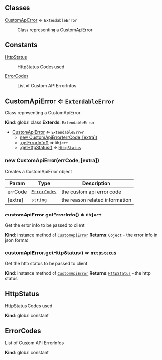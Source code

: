## Classes

<dl>
<dt><a href="#CustomApiError">CustomApiError</a> ⇐ <code>ExtendableError</code></dt>
<dd><p>Class representing a CustomApiError</p>
</dd>
</dl>

## Constants

<dl>
<dt><a href="#HttpStatus">HttpStatus</a></dt>
<dd><p>HttpStatus Codes used</p>
</dd>
<dt><a href="#ErrorCodes">ErrorCodes</a></dt>
<dd><p>List of Custom API ErrorInfos</p>
</dd>
</dl>

<a name="CustomApiError"></a>

## CustomApiError ⇐ <code>ExtendableError</code>
Class representing a CustomApiError

**Kind**: global class
**Extends**: <code>ExtendableError</code>

* [CustomApiError](#CustomApiError) ⇐ <code>ExtendableError</code>
    * [new CustomApiError(errCode, [extra])](#new_CustomApiError_new)
    * [.getErrorInfo()](#CustomApiError+getErrorInfo) ⇒ <code>Object</code>
    * [.getHttpStatus()](#CustomApiError+getHttpStatus) ⇒ [<code>HttpStatus</code>](#HttpStatus)

<a name="new_CustomApiError_new"></a>

### new CustomApiError(errCode, [extra])
Creates a CustomApiError object


| Param | Type | Description |
| --- | --- | --- |
| errCode | [<code>ErrorCodes</code>](#ErrorCodes) | the custom api error code |
| [extra] | <code>string</code> | the reason related information |

<a name="CustomApiError+getErrorInfo"></a>

### customApiError.getErrorInfo() ⇒ <code>Object</code>
Get the error info to be passed to client

**Kind**: instance method of [<code>CustomApiError</code>](#CustomApiError)
**Returns**: <code>Object</code> - the error info in json format
<a name="CustomApiError+getHttpStatus"></a>

### customApiError.getHttpStatus() ⇒ [<code>HttpStatus</code>](#HttpStatus)
Get the http status to be passed to client

**Kind**: instance method of [<code>CustomApiError</code>](#CustomApiError)
**Returns**: [<code>HttpStatus</code>](#HttpStatus) - the http status

<a name="HttpStatus"></a>

## HttpStatus
HttpStatus Codes used

**Kind**: global constant
<a name="ErrorCodes"></a>

## ErrorCodes
List of Custom API ErrorInfos

**Kind**: global constant
